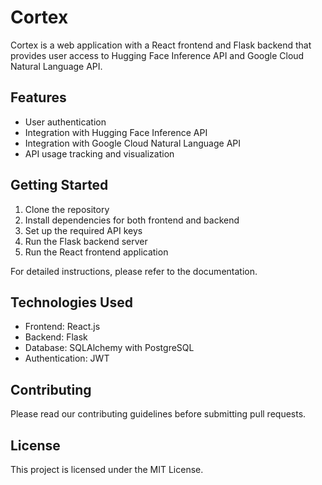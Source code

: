 # Cortex

Cortex is a web application with a React frontend and Flask backend that provides user access to Hugging Face Inference API and Google Cloud Natural Language API.

## Features

- User authentication
- Integration with Hugging Face Inference API
- Integration with Google Cloud Natural Language API
- API usage tracking and visualization

## Getting Started

1. Clone the repository
2. Install dependencies for both frontend and backend
3. Set up the required API keys
4. Run the Flask backend server
5. Run the React frontend application

For detailed instructions, please refer to the documentation.

## Technologies Used

- Frontend: React.js
- Backend: Flask
- Database: SQLAlchemy with PostgreSQL
- Authentication: JWT

## Contributing

Please read our contributing guidelines before submitting pull requests.

## License

This project is licensed under the MIT License.
